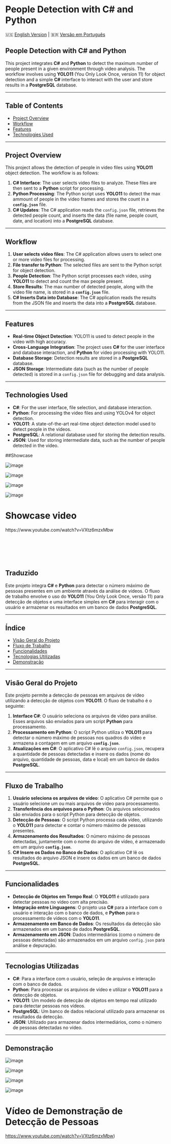 # People Detection with C# and Python

🇺🇸 [English Version](#people-detection-with-c-and-python) | 🇧🇷 [Versão em Português](#traduzido)

## People Detection with C# and Python

This project integrates **C#** and **Python** to detect the maximum number of people present in a given environment through video analysis. The workflow involves using **YOLO11** (You Only Look Once, version 11) for object detection and a simple **C#** interface to interact with the user and store results in a **PostgreSQL** database.

---

## Table of Contents

- [Project Overview](#project-overview)
- [Workflow](#workflow)
- [Features](#features)
- [Technologies Used](#technologies-used)

---

## Project Overview

This project allows the detection of people in video files using **YOLO11** object detection. The workflow is as follows:

1. **C# Interface**: The user selects video files to analyze. These files are then sent to a **Python** script for processing.
2. **Python Processing**: The Python script uses **YOLO11** to detect the max ammount of people in the video frames and stores the count in a **`config.json`** file.
3. **C# Updates**: The C# application reads the `config.json` file, retrieves the detected people count, and inserts the data (file name, people count, date, and location) into a **PostgreSQL** database.

---

## Workflow

1. **User selects video files**: The C# application allows users to select one or more video files for processing.
2. **File transfer to Python**: The selected files are sent to the Python script for object detection.
3. **People Detection**: The Python script processes each video, using **YOLO11** to detect and count the max people present.
4. **Store Results**: The max number of detected people, along with the video file name, is stored in a **`config.json`** file.
5. **C# Inserts Data into Database**: The C# application reads the results from the JSON file and inserts the data into a **PostgreSQL** database.

---

## Features

- **Real-time Object Detection**: YOLO11 is used to detect people in the video with high accuracy.
- **Cross-Language Integration**: The project uses **C#** for the user interface and database interaction, and **Python** for video processing with YOLO11.
- **Database Storage**: Detection results are stored in a **PostgreSQL** database.
- **JSON Storage**: Intermediate data (such as the number of people detected) is stored in a `config.json` file for debugging and data analysis.

---

## Technologies Used

- **C#**: For the user interface, file selection, and database interaction.
- **Python**: For processing the video files and using YOLOv4 for object detection.
- **YOLO11**: A state-of-the-art real-time object detection model used to detect people in the videos.
- **PostgreSQL**: A relational database used for storing the detection results.
- **JSON**: Used for storing intermediate data, such as the number of people detected in the video.

##Showcase

![image](https://github.com/user-attachments/assets/9189f596-552a-43d5-8833-9f6a1cd43311)

![image](https://github.com/user-attachments/assets/65b5dcfa-15c6-4a85-8700-9876a9dcfa58)

![image](https://github.com/user-attachments/assets/2beb72f8-a25d-4af4-8ea0-2c5a63d4d803)

![image](https://github.com/user-attachments/assets/48b062f1-ff34-4a02-b5f7-f70e37b35d84)

<h1>Showcase video</h1>
https://www.youtube.com/watch?v=VXtz6mzxMbw
<br><br><br><br><br><br>



## Traduzido

Este projeto integra **C#** e **Python** para detectar o número máximo de pessoas presentes em um ambiente através da análise de vídeos. O fluxo de trabalho envolve o uso do **YOLO11** (You Only Look Once, versão 11) para detecção de objetos e uma interface simples em **C#** para interagir com o usuário e armazenar os resultados em um banco de dados **PostgreSQL**.

---

## Índice

- [Visão Geral do Projeto](#visão-geral-do-projeto)
- [Fluxo de Trabalho](#fluxo-de-trabalho)
- [Funcionalidades](#funcionalidades)
- [Tecnologias Utilizadas](#tecnologias-utilizadas)
- [Demonstração](#demonstração)

---

## Visão Geral do Projeto

Este projeto permite a detecção de pessoas em arquivos de vídeo utilizando a detecção de objetos com **YOLO11**. O fluxo de trabalho é o seguinte:

1. **Interface C#**: O usuário seleciona os arquivos de vídeo para análise. Esses arquivos são enviados para um script **Python** para processamento.
2. **Processamento em Python**: O script Python utiliza o **YOLO11** para detectar o número máximo de pessoas nos quadros do vídeo e armazena a contagem em um arquivo **`config.json`**.
3. **Atualizações em C#**: O aplicativo C# lê o arquivo `config.json`, recupera a quantidade de pessoas detectadas e insere os dados (nome do arquivo, quantidade de pessoas, data e local) em um banco de dados **PostgreSQL**.

---

## Fluxo de Trabalho

1. **Usuário seleciona os arquivos de vídeo**: O aplicativo C# permite que o usuário selecione um ou mais arquivos de vídeo para processamento.
2. **Transferência dos arquivos para o Python**: Os arquivos selecionados são enviados para o script Python para detecção de objetos.
3. **Detecção de Pessoas**: O script Python processa cada vídeo, utilizando o **YOLO11** para detectar e contar o número máximo de pessoas presentes.
4. **Armazenamento dos Resultados**: O número máximo de pessoas detectadas, juntamente com o nome do arquivo de vídeo, é armazenado em um arquivo **`config.json`**.
5. **C# Insere os Dados no Banco de Dados**: O aplicativo C# lê os resultados do arquivo JSON e insere os dados em um banco de dados **PostgreSQL**.

---

## Funcionalidades

- **Detecção de Objetos em Tempo Real**: O **YOLO11** é utilizado para detectar pessoas no vídeo com alta precisão.
- **Integração entre Linguagens**: O projeto usa **C#** para a interface com o usuário e interação com o banco de dados, e **Python** para o processamento de vídeos com o **YOLO11**.
- **Armazenamento em Banco de Dados**: Os resultados da detecção são armazenados em um banco de dados **PostgreSQL**.
- **Armazenamento em JSON**: Dados intermediários (como o número de pessoas detectadas) são armazenados em um arquivo `config.json` para análise e depuração.

---

## Tecnologias Utilizadas

- **C#**: Para a interface com o usuário, seleção de arquivos e interação com o banco de dados.
- **Python**: Para processar os arquivos de vídeo e utilizar o **YOLO11** para a detecção de objetos.
- **YOLO11**: Um modelo de detecção de objetos em tempo real utilizado para detectar pessoas nos vídeos.
- **PostgreSQL**: Um banco de dados relacional utilizado para armazenar os resultados da detecção.
- **JSON**: Utilizado para armazenar dados intermediários, como o número de pessoas detectadas no vídeo.

---

## Demonstração

![image](https://github.com/user-attachments/assets/9189f596-552a-43d5-8833-9f6a1cd43311)

![image](https://github.com/user-attachments/assets/65b5dcfa-15c6-4a85-8700-9876a9dcfa58)

![image](https://github.com/user-attachments/assets/2beb72f8-a25d-4af4-8ea0-2c5a63d4d803)

![image](https://github.com/user-attachments/assets/48b062f1-ff34-4a02-b5f7-f70e37b35d84)


<h1> Vídeo de Demonstração de Detecção de Pessoas</h1>

https://www.youtube.com/watch?v=VXtz6mzxMbw)
